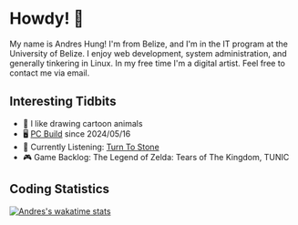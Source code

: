 # Howdy! 🦘

My name is Andres Hung! I'm from Belize, and I'm in the IT program at the University of Belize. I enjoy web development, system administration, and generally tinkering in Linux. In my free time I'm a digital artist. Feel free to contact me via email.

## Interesting Tidbits

- 🦊 I like drawing cartoon animals
- 🖥️ [PC Build](https://pcpartpicker.com/b/L7LPxr) since 2024/05/16
- 🎵 Currently Listening: [Turn To Stone](https://youtu.be/BDhJU_cNCZE?si=6GuH6tOgJlimOhrd)
- 🎮 Game Backlog: The Legend of Zelda: Tears of The Kingdom, TUNIC

## Coding Statistics

[![Andres's wakatime stats](https://github-readme-stats.vercel.app/api/wakatime?username=andreshungbz&layout=compact&langs_count=8)](https://wakatime.com/@andreshungbz)
